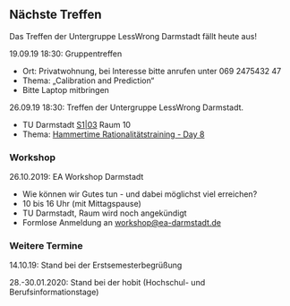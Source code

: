 ## Nächste Treffen

 Das Treffen der Untergruppe LessWrong Darmstadt fällt heute aus!

 19.09.19 18:30:
 Gruppentreffen

 * Ort: Privatwohnung, bei Interesse bitte anrufen unter 069 2475432 47
 * Thema: „Calibration and Prediction“
 * Bitte Laptop mitbringen


 26.09.19 18:30:
 Treffen der Untergruppe LessWrong Darmstadt.

 * TU Darmstadt [S1|03](https://www.tu-darmstadt.de/universitaet/campus/stadtmitte_3/index.de.jsp) Raum 10
 * Thema: [Hammertime Rationalitätstraining - Day 8](https://www.lesswrong.com/posts/o8EWXypYGwJ6JYpBT/hammertime-day-8-sunk-cost-faith)

### Workshop

 26.10.2019: EA Workshop Darmstadt

 * Wie können wir Gutes tun - und dabei möglichst viel erreichen?
 * 10 bis 16 Uhr (mit Mittagspause)
 * TU Darmstadt, Raum wird noch angekündigt
 * Formlose Anmeldung an [workshop@ea-darmstadt.de](mailto:workshop@ea-darmstadt.de)

### Weitere Termine

 14.10.19: Stand bei der Erstsemesterbegrüßung

 28.-30.01.2020: Stand bei der hobit (Hochschul- und Berufsinformationstage)

